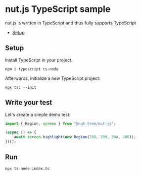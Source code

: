# nut.js TypeScript sample

nut.js is written in TypeScript and thus fully supports TypeScript

- [Setup](#setup)

## Setup

Install TypeScript in your project.

```shell script
npm i typescript ts-node
```

Afterwards, initialize a new TypeScript project:

```shell script
npx tsc --init
```

## Write your test

Let's create a simple demo test:

```ts
import { Region, screen } from "@nut-tree/nut-js";

(async () => {
	await screen.highlight(new Region(100, 200, 300, 400));
})();
```

## Run

```shell script
npx ts-node index.ts
```